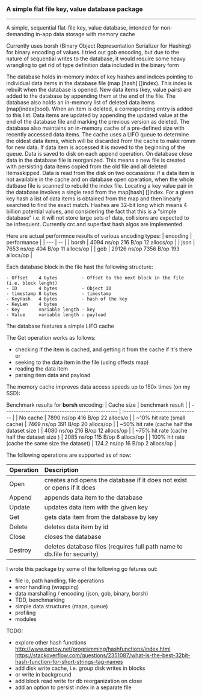 ### A simple flat file key, value database package

---

A simple, sequential flat-file key, value database,
intended for non-demanding in-app data storage
with memory cache

Currently uses borsh (Binary Object Representation Serializer for Hashing) for binary encoding of values. I tried out gob encoding, but due to the nature of sequential writes to the database, it would require some heavy wrangling to get rid of type definition
data included in the binary form

The database holds in-memory index of key hashes and indices pointing to individual data items in the database file (map [hash] []index). This index is rebuilt when the database is opened. New data items (key, value pairs) are added to the database by appending them at the end of the file. The database also holds an in-memory list of deleted data items (map[index]bool). When an item is deleted, a corresponding entry is added to this list. Data items are updated by  appending the updated value at the end of the database file and marking the previous version as deleted. The database also maintains an in-memory cache of a pre-defined size with recently accessed data items. The cache uses a LIFO queue to determine the oldest data items, which will be discarded from the cache to make romm for new data. If data item is accessed it is moved to the beginning of the queue. Data is saved to disk on each append operation. On database close data in the database file is reorganized. This means a new file is created with persisting data items copied from the old file and all deleted itemsskipped. Data is read from the disk on two occassions: if a data item is not available in the cache and on database open operation, when the whole datbase file is scanned to rebuild the index file. Locating a key value pair in the database involves a single read from the map[hash] []index. For a given key hash a list of data items is obtained from the map and then linearly searched to find the exact match. Hashes are 32-bit long which means 4 billion potential values, and considering the fact that this is a "simple database" i.e. it will not store large sets of data, collisions are expected to be infrequent. Currently crc and superfast hash algos are implemented.


Here are actual performnce results of various encoding types:
| encoding | performance |
| --- | -- |
| borsh | 4094 ns/op 216 B/op 12 allocs/op |
| json | 7653 ns/op 404 B/op 11 allocs/op |
| gob | 29126 ns/op 7356 B/op 193 allocs/op |

Each database block in the file hast the following structure:

```
- Offset    4 bytes         - Offset to the next block in the file (i.e. block lenght)
- ID        4 bytes         - Object ID
- timestamp 8 bytes         - timestamp
- KeyHash   4 bytes         - hash of the key
- KeyLen    4 bytes
- Key       variable length - key
- Value     variable length - payload
```

The database features a simple LIFO cache

The Get operation works as follows:

- checking if the item is cached, and getting it from the cache if it's there
  or
- seeking to the data item in the file (using offests map)
- reading the data item
- parsing item data and payload

The memory cache improves data access speeds up to 150x times (on my SSD):

Benchmark results for **borsh** encoding:
| Cache size | benchmark result |
| ----------------------------------------------- | :------------------------------- |
| No cache | 7890 ns/op 416 B/op 22 allocs/o |
| ~10% hit rate (small cache) | 7469 ns/op 391 B/op 20 allocs/op |
| ~50% hit rate (cache half the dataset size ) | 4080 ns/op 216 B/op 12 allocs/op |
| ~75% hit rate (cache half the dataset size ) | 2085 ns/op 115 B/op 6 allocs/op |
| 100% hit rate (cache the same size the dataset) | 124.2 ns/op 16 B/op 2 allocs/op |

The following operations are supported as of now:

| Operation  | Description  |
| ---------- | :---------------------------------------------------------------- |
| Open       | creates and opens the database if it does not exist or opens if it does |
| Append     | appends data item to the database|
| Update     | updates data item with the given key |
| Get        | gets data item from the database by key |
| Delete     | deletes data item by id |
| Close      | closes the database|
| Destroy    | deletes  database files (requires full path name to db.file for security) |

I wrote this package try some of the following go fetures out:

- file io, path handling, file operations
- error handling (wrapping)
- data marshalling / encoding (json, gob, binary, borsh)
- TDD, benchmarking
- simple data structures (maps, queue)
- profiling 
- modules

TODO: 
- explore other hash functions
  http://www.partow.net/programming/hashfunctions/index.html
  https://stackoverflow.com/questions/2351087/what-is-the-best-32bit-hash-function-for-short-strings-tag-names
- add disk write cache, i.e. group disk writes in blocks
- or write in background
- add block read write for db reorganization on close
- add an option to persist index in a separate file